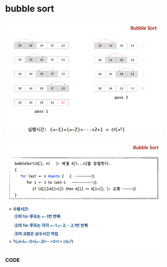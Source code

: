 # bubble sort

![](../.gitbook/assets/image%20%2825%29.png)

>

![](../.gitbook/assets/image%20%2836%29.png)

### CODE

```text

```

